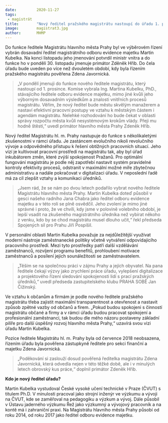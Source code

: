 ```yaml
---
date:         2020-11-27
tags:         
 - magistrát
title:        "Nový ředitel pražského magistrátu nastoupí do úřadu 1. prosince"
image: 	      magistrat3.jpg
author:       MHMP
---
```


Do funkce ředitele Magistrátu hlavního města Prahy byl ve výběrovém řízení vybrán dosavadní ředitel magistrátního odboru evidence majetku Martin Kubelka. Na konci listopadu jeho jmenování potvrdil ministr vnitra a do funkce ho v pondělí 30. listopadu jmenuje primátor Zděněk Hřib. Do čela úřadu bude uveden po více než dvouletém období, kdy byla řízením pražského magistrátu pověřena Zdena Javornická.

> „V pondělí jmenuji do funkce nového ředitele magistrátu, který nastoupí od 1. prosince. Komise vybrala Ing. Martina Kubelku, PhD., stávajícího ředitele odboru evidence majetku, mimo jiné kvůli jeho výborným dosavadním výsledkům a znalosti vnitřních procesů magistrátu. Věřím, že nový ředitel bude městu skvělým manažerem a nastaví efektivní pracovní postupy ve vztahu k městským částem i agendám magistrátu. Nelehké rozhodování ho bude čekat v oblasti správy rozpočtu města kvůli nesystémovým krokům vlády. Přeji mu hodně štěstí,“ uvedl primátor hlavního města Prahy Zdeněk Hřib.

Nový ředitel Magistrátu hl. m. Prahy nastupuje do funkce s několikaletými zkušenostmi v rámci úřadu. Je zastáncem evolučního nikoli revolučního vývoje a odpovědného přístupu k řešení obtížných pracovních situací. Jeho vizí je kultivovat pracovní prostředí na magistrátu tak, aby byl úřad inkubátorem změn, které zvýší spokojenost Pražanů. Pro optimální fungování magistrátu je podle něj zapotřebí nastavit systém pravidelné kontroly efektivity procesů, odstranit v maximální možné míře zbytečnou administrativu a nadále pokračovat v digitalizaci úřadu. V neposlední řadě má za cíl zlepšit vztahy a komunikaci úředníků.

> „Jsem rád, že se nám po dvou letech podařilo vybrat nového ředitele Magistrátu hlavního města Prahy. Martin Kubelka doteď působil v gesci našeho radního Jana Chabra jako ředitel odboru evidence majetku a v této roli se plně osvědčil. Jeho zvolení je mimo jiné správné i proto, že ve chvíli, kdy jsme v polovině volebního období, je lepší vsadit na zkušeného magistrátního úředníka než vybírat někoho z venku, kdo by se chod magistrátu musel dlouho učit,“ řekl předseda Spojených sil pro Prahu Jiří Pospíšil.

V personální oblasti Martin Kubelka považuje za nejdůležitější využívat moderní nástroje zaměstnanecké politiky včetně vytváření odpovídajícího pracovního prostředí. Mezi tyto prostředky patří další vzdělávání zaměstnanců, rozvíjení programu benefitů, prohloubení motivace zaměstnanců a posílení jejich sounáležitosti se zaměstnavatelem.

> „Těším se na společnou práci v zájmu Prahy a jejích obyvatel. Na pana ředitele čekají výzvy jako zrychlení práce úřadu, vylepšení digitalizace a projektového řízení sledování spokojenosti lidí s prací pražských úředníků,“ uvedl předseda zastupitelského klubu PRAHA SOBĚ Jan Čižinský.

Ve vztahu k občanům a firmám je podle nového ředitele pražského magistrátu třeba zajistit maximální transparentnost a otevřenost a nastavit způsob zpětné vazby od občanů a firem. „Pokud budou spokojeni s činností magistrátu občané a firmy a v rámci úřadu budou pracovat spokojení a profesionální zaměstnanci, tak budou dle mého názoru postaveny základní pilíře pro další úspěšný rozvoj hlavního města Prahy,“ uzavírá svou vizi úřadu Martin Kubelka.

Pozice ředitele Magistrátu hl. m. Prahy byla od července 2018 neobsazena, řízením úřadu byla pověřena zástupkyně ředitele pro sekci finanční a majetku Zdena Javornická.

> „Poděkování si zaslouží dosud pověřená ředitelka magistrátu Zdena Javornická, která odvedla nejen v této těžké době, ale i v minulých letech obrovský kus práce,“ doplnil primátor Zdeněk Hřib.

**Kdo je nový ředitel úřadu?**

Martin Kubelka vystudoval České vysoké učení technické v Praze (ČVUT) s titulem Ph.D. V minulosti pracoval jako strojní inženýr ve výzkumu a vývoji na ČVUT, kde se zaměřoval na pedagogiku a výzkum a vývoj. Dále působil v Ústavu jaderného výzkumu Řež jako výzkumný a vývojový pracovník a na kontě má i zahraniční praxi. Na Magistrátu hlavního města Prahy působí od roku 2014, od roku 2017 jako ředitel odboru evidence majetku.
